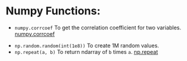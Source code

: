 # Numpy Functions:

* `numpy.corrcoef` To get the correlation coefficient for two variables. [numpy.corrcoef](https://docs.scipy.org/doc/numpy/reference/generated/numpy.corrcoef.html)
- `np.random.random(int(1e8))` To create 1M random values.
- `np.repeat(a, b)` To return ndarray of `b` times `a`. [np.repeat](https://numpy.org/doc/stable/reference/generated/numpy.repeat.html)


